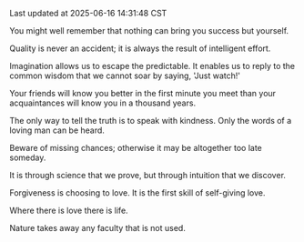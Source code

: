 Last updated at 2025-06-16 14:31:48 CST

You might well remember that nothing can bring you success but yourself.

Quality is never an accident; it is always the result of intelligent effort.

Imagination allows us to escape the predictable. It enables us to reply to the common wisdom that we cannot soar by saying, 'Just watch!'

Your friends will know you better in the first minute you meet than your acquaintances will know you in a thousand years.

The only way to tell the truth is to speak with kindness. Only the words of a loving man can be heard.

Beware of missing chances; otherwise it may be altogether too late someday.

It is through science that we prove, but through intuition that we discover.

Forgiveness is choosing to love. It is the first skill of self-giving love.

Where there is love there is life.

Nature takes away any faculty that is not used.

